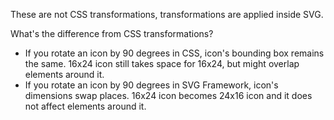 These are not CSS transformations, transformations are applied inside SVG.

What's the difference from CSS transformations?

- If you rotate an icon by 90 degrees in CSS, icon's bounding box remains the same. 16x24 icon still takes space for 16x24, but might overlap elements around it.
- If you rotate an icon by 90 degrees in SVG Framework, icon's dimensions swap places. 16x24 icon becomes 24x16 icon and it does not affect elements around it.
